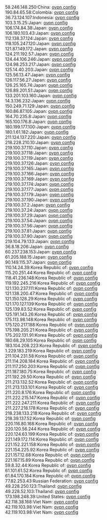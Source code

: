 58.246.148.250:China: [ovpn config](vpn/58_246_148_250.ovpn)  
190.84.65.58:Colombia: [ovpn config](vpn/190_84_65_58.ovpn)  
36.73.124.107:Indonesia: [ovpn config](vpn/36_73_124_107.ovpn)  
103.3.15.25:Japan: [ovpn config](vpn/103_3_15_25.ovpn)  
106.174.84.38:Japan: [ovpn config](vpn/106_174_84_38.ovpn)  
106.180.103.43:Japan: [ovpn config](vpn/106_180_103_43.ovpn)  
112.138.37.124:Japan: [ovpn config](vpn/112_138_37_124.ovpn)  
118.105.247.120:Japan: [ovpn config](vpn/118_105_247_120.ovpn)  
121.87.149.172:Japan: [ovpn config](vpn/121_87_149_172.ovpn)  
124.211.192.57:Japan: [ovpn config](vpn/124_211_192_57.ovpn)  
124.44.106.246:Japan: [ovpn config](vpn/124_44_106_246.ovpn)  
124.98.253.217:Japan: [ovpn config](vpn/124_98_253_217.ovpn)  
125.14.40.203:Japan: [ovpn config](vpn/125_14_40_203.ovpn)  
125.56.13.47:Japan: [ovpn config](vpn/125_56_13_47.ovpn)  
126.117.56.27:Japan: [ovpn config](vpn/126_117_56_27.ovpn)  
126.25.165.74:Japan: [ovpn config](vpn/126_25_165_74.ovpn)  
126.89.201.51:Japan: [ovpn config](vpn/126_89_201_51.ovpn)  
133.201.103.160:Japan: [ovpn config](vpn/133_201_103_160.ovpn)  
14.3.136.232:Japan: [ovpn config](vpn/14_3_136_232.ovpn)  
150.249.71.129:Japan: [ovpn config](vpn/150_249_71_129.ovpn)  
160.86.87.105:Japan: [ovpn config](vpn/160_86_87_105.ovpn)  
164.70.235.8:Japan: [ovpn config](vpn/164_70_235_8.ovpn)  
165.100.176.8:Japan: [ovpn config](vpn/165_100_176_8.ovpn)  
180.199.177.100:Japan: [ovpn config](vpn/180_199_177_100.ovpn)  
180.1.61.182:Japan: [ovpn config](vpn/180_1_61_182.ovpn)  
211.124.137.220:Japan: [ovpn config](vpn/211_124_137_220.ovpn)  
218.228.210.10:Japan: [ovpn config](vpn/218_228_210_10.ovpn)  
219.100.37.110:Japan: [ovpn config](vpn/219_100_37_110.ovpn)  
219.100.37.118:Japan: [ovpn config](vpn/219_100_37_118.ovpn)  
219.100.37.119:Japan: [ovpn config](vpn/219_100_37_119.ovpn)  
219.100.37.126:Japan: [ovpn config](vpn/219_100_37_126.ovpn)  
219.100.37.165:Japan: [ovpn config](vpn/219_100_37_165.ovpn)  
219.100.37.166:Japan: [ovpn config](vpn/219_100_37_166.ovpn)  
219.100.37.169:Japan: [ovpn config](vpn/219_100_37_169.ovpn)  
219.100.37.174:Japan: [ovpn config](vpn/219_100_37_174.ovpn)  
219.100.37.177:Japan: [ovpn config](vpn/219_100_37_177.ovpn)  
219.100.37.179:Japan: [ovpn config](vpn/219_100_37_179.ovpn)  
219.100.37.190:Japan: [ovpn config](vpn/219_100_37_190.ovpn)  
219.100.37.2:Japan: [ovpn config](vpn/219_100_37_2.ovpn)  
219.100.37.24:Japan: [ovpn config](vpn/219_100_37_24.ovpn)  
219.100.37.29:Japan: [ovpn config](vpn/219_100_37_29.ovpn)  
219.100.37.54:Japan: [ovpn config](vpn/219_100_37_54.ovpn)  
219.100.37.56:Japan: [ovpn config](vpn/219_100_37_56.ovpn)  
219.100.37.81:Japan: [ovpn config](vpn/219_100_37_81.ovpn)  
219.100.37.90:Japan: [ovpn config](vpn/219_100_37_90.ovpn)  
219.104.79.133:Japan: [ovpn config](vpn/219_104_79_133.ovpn)  
36.8.18.206:Japan: [ovpn config](vpn/36_8_18_206.ovpn)  
60.237.238.153:Japan: [ovpn config](vpn/60_237_238_153.ovpn)  
61.205.188.15:Japan: [ovpn config](vpn/61_205_188_15.ovpn)  
90.149.115.37:Japan: [ovpn config](vpn/90_149_115_37.ovpn)  
110.14.24.39:Korea Republic of: [ovpn config](vpn/110_14_24_39.ovpn)  
115.20.251.44:Korea Republic of: [ovpn config](vpn/115_20_251_44.ovpn)  
118.41.236.148:Korea Republic of: [ovpn config](vpn/118_41_236_148.ovpn)  
119.192.245.216:Korea Republic of: [ovpn config](vpn/119_192_245_216.ovpn)  
121.130.237.111:Korea Republic of: [ovpn config](vpn/121_130_237_111.ovpn)  
121.138.200.47:Korea Republic of: [ovpn config](vpn/121_138_200_47.ovpn)  
121.150.128.29:Korea Republic of: [ovpn config](vpn/121_150_128_29.ovpn)  
121.170.127.139:Korea Republic of: [ovpn config](vpn/121_170_127_139.ovpn)  
125.139.83.52:Korea Republic of: [ovpn config](vpn/125_139_83_52.ovpn)  
125.191.143.26:Korea Republic of: [ovpn config](vpn/125_191_143_26.ovpn)  
175.113.98.148:Korea Republic of: [ovpn config](vpn/175_113_98_148.ovpn)  
175.120.217.188:Korea Republic of: [ovpn config](vpn/175_120_217_188.ovpn)  
175.198.205.21:Korea Republic of: [ovpn config](vpn/175_198_205_21.ovpn)  
175.202.131.91:Korea Republic of: [ovpn config](vpn/175_202_131_91.ovpn)  
180.68.29.105:Korea Republic of: [ovpn config](vpn/180_68_29_105.ovpn)  
183.104.208.223:Korea Republic of: [ovpn config](vpn/183_104_208_223.ovpn)  
1.229.183.219:Korea Republic of: [ovpn config](vpn/1_229_183_219.ovpn)  
211.104.231.58:Korea Republic of: [ovpn config](vpn/211_104_231_58.ovpn)  
211.114.208.184:Korea Republic of: [ovpn config](vpn/211_114_208_184.ovpn)  
211.117.250.203:Korea Republic of: [ovpn config](vpn/211_117_250_203.ovpn)  
211.187.180.75:Korea Republic of: [ovpn config](vpn/211_187_180_75.ovpn)  
211.192.29.50:Korea Republic of: [ovpn config](vpn/211_192_29_50.ovpn)  
211.213.132.52:Korea Republic of: [ovpn config](vpn/211_213_132_52.ovpn)  
211.213.133.101:Korea Republic of: [ovpn config](vpn/211_213_133_101.ovpn)  
211.220.8.176:Korea Republic of: [ovpn config](vpn/211_220_8_176.ovpn)  
211.222.215.147:Korea Republic of: [ovpn config](vpn/211_222_215_147.ovpn)  
211.222.247.211:Korea Republic of: [ovpn config](vpn/211_222_247_211.ovpn)  
211.227.218.178:Korea Republic of: [ovpn config](vpn/211_227_218_178.ovpn)  
218.238.133.218:Korea Republic of: [ovpn config](vpn/218_238_133_218.ovpn)  
218.39.137.52:Korea Republic of: [ovpn config](vpn/218_39_137_52.ovpn)  
220.116.80.168:Korea Republic of: [ovpn config](vpn/220_116_80_168.ovpn)  
220.120.56.244:Korea Republic of: [ovpn config](vpn/220_120_56_244.ovpn)  
220.124.63.199:Korea Republic of: [ovpn config](vpn/220_124_63_199.ovpn)  
221.149.172.114:Korea Republic of: [ovpn config](vpn/221_149_172_114.ovpn)  
221.152.221.158:Korea Republic of: [ovpn config](vpn/221_152_221_158.ovpn)  
221.154.225.92:Korea Republic of: [ovpn config](vpn/221_154_225_92.ovpn)  
221.157.12.68:Korea Republic of: [ovpn config](vpn/221_157_12_68.ovpn)  
221.167.15.89:Korea Republic of: [ovpn config](vpn/221_167_15_89.ovpn)  
59.8.32.44:Korea Republic of: [ovpn config](vpn/59_8_32_44.ovpn)  
61.101.61.52:Korea Republic of: [ovpn config](vpn/61_101_61_52.ovpn)  
61.84.170.184:Korea Republic of: [ovpn config](vpn/61_84_170_184.ovpn)  
77.82.253.43:Russian Federation: [ovpn config](vpn/77_82_253_43.ovpn)  
49.228.250.123:Thailand: [ovpn config](vpn/49_228_250_123.ovpn)  
49.228.52.103:Thailand: [ovpn config](vpn/49_228_52_103.ovpn)  
173.198.248.39:United States: [ovpn config](vpn/173_198_248_39.ovpn)  
42.118.38.168:Viet Nam: [ovpn config](vpn/42_118_38_168.ovpn)  
42.119.103.98:Viet Nam: [ovpn config](vpn/42_119_103_98.ovpn)  
42.119.103.98:Viet Nam: [ovpn config](vpn/42_119_103_98.ovpn)  
